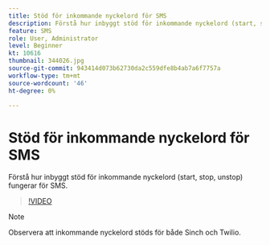 ```yaml
---
title: Stöd för inkommande nyckelord för SMS
description: Förstå hur inbyggt stöd för inkommande nyckelord (start, stop, unstop) fungerar för SMS.
feature: SMS
role: User, Administrator
level: Beginner
kt: 10616
thumbnail: 344026.jpg
source-git-commit: 943414d073b62730da2c559dfe8b4ab7a6f7757a
workflow-type: tm+mt
source-wordcount: '46'
ht-degree: 0%

---
```


# Stöd för inkommande nyckelord för SMS

Förstå hur inbyggt stöd för inkommande nyckelord (start, stop, unstop) fungerar för SMS.

>[!VIDEO](https://video.tv.adobe.com/v/344026?quality=12&learn=on)

>[!NOTE]
>
>Observera att inkommande nyckelord stöds för både Sinch och Twilio.
